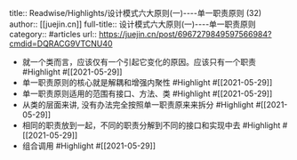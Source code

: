 title:: Readwise/Highlights/设计模式六大原则(一)----单一职责原则 (32)
author:: [[juejin.cn]]
full-title:: 设计模式六大原则(一)----单一职责原则
category:: #articles
url:: https://juejin.cn/post/6967279849597566984?cmdid=DQRACG9VTCNU40

- 就一个类而言，应该仅有一个引起它变化的原因。应该只有一个职责 #Highlight #[[2021-05-29]]
- 单一职责原则的核心就是解耦和增强内聚性 #Highlight #[[2021-05-29]]
- 单一职责原则适用的范围有接口、方法、类 #Highlight #[[2021-05-29]]
- 从类的层面来讲, 没有办法完全按照单一职责原来来拆分 #Highlight #[[2021-05-29]]
- 相同的职责放到一起，不同的职责分解到不同的接口和实现中去 #Highlight #[[2021-05-29]]
- 组合调用 #Highlight #[[2021-05-29]]